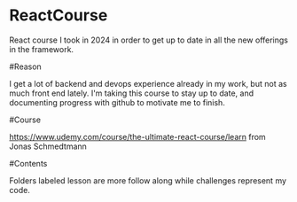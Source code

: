 # ReactCourse
React course I took in 2024 in order to get up to date in all the new offerings in the framework.

#Reason

I get a lot of backend and devops experience already in my work, but not as much front end lately. I'm taking this course to stay up to date, and documenting progress with github to motivate me to finish.

#Course

https://www.udemy.com/course/the-ultimate-react-course/learn from Jonas Schmedtmann

#Contents

Folders labeled lesson are more follow along while challenges represent my code.
